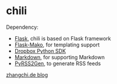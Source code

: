 chili
=====

Dependency:
* [Flask](http://flask.pocoo.org/), chili is based on Flask framework
* [Flask-Mako](http://packages.python.org/Flask-Mako/), for templating support
* [Dropbox Python SDK](https://www.dropbox.com/developers/reference/sdk)
* [Markdown](http://pypi.python.org/pypi/Markdown), for supporting Markdown
* [PyRSS2Gen](http://pypi.python.org/pypi/PyRSS2Gen), to generate RSS feeds

[zhangchi.de blog](http://zhangchi.de/)